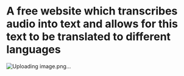 # A free website which transcribes audio into text and allows for this text to be translated to different languages
![Uploading image.png…]()


